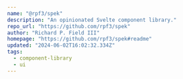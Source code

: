 ```yaml
---
name: "@rpf3/spek"
description: "An opinionated Svelte component library."
repo_url: "https://github.com/rpf3/spek"
author: "Richard P. Field III"
homepage: "https://github.com/rpf3/spek#readme"
updated: "2024-06-02T16:02:32.334Z"
tags: 
  - component-library
  - ui
---
```

